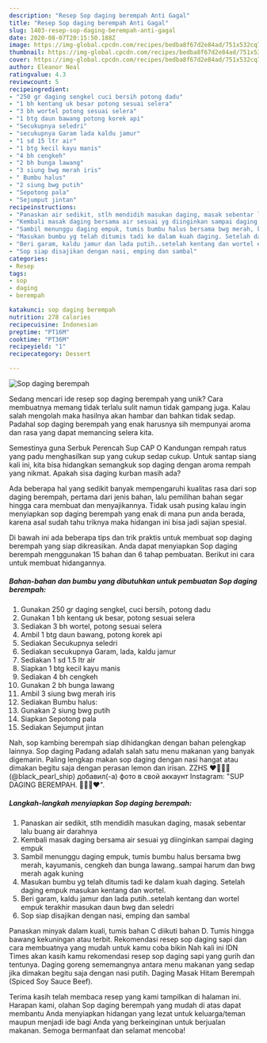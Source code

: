 ```yaml
---
description: "Resep Sop daging berempah Anti Gagal"
title: "Resep Sop daging berempah Anti Gagal"
slug: 1403-resep-sop-daging-berempah-anti-gagal
date: 2020-08-07T20:15:50.188Z
image: https://img-global.cpcdn.com/recipes/bedba8f67d2e84ad/751x532cq70/sop-daging-berempah-foto-resep-utama.jpg
thumbnail: https://img-global.cpcdn.com/recipes/bedba8f67d2e84ad/751x532cq70/sop-daging-berempah-foto-resep-utama.jpg
cover: https://img-global.cpcdn.com/recipes/bedba8f67d2e84ad/751x532cq70/sop-daging-berempah-foto-resep-utama.jpg
author: Eleanor Neal
ratingvalue: 4.3
reviewcount: 5
recipeingredient:
- "250 gr daging sengkel cuci bersih potong dadu"
- "1 bh kentang uk besar potong sesuai selera"
- "3 bh wortel potong sesuai selera"
- "1 btg daun bawang potong korek api"
- "Secukupnya seledri"
- "secukupnya Garam lada kaldu jamur"
- "1 sd 15 ltr air"
- "1 btg kecil kayu manis"
- "4 bh cengkeh"
- "2 bh bunga lawang"
- "3 siung bwg merah iris"
- " Bumbu halus"
- "2 siung bwg putih"
- "Sepotong pala"
- "Sejumput jintan"
recipeinstructions:
- "Panaskan air sedikit, stlh mendidih masukan daging, masak sebentar lalu buang air darahnya"
- "Kembali masak daging bersama air sesuai yg diinginkan sampai daging empuk"
- "Sambil menunggu daging empuk, tumis bumbu halus bersama bwg merah, kayumanis, cengkeh dan bunga lawang..sampai harum dan bwg merah agak kuning"
- "Masukan bumbu yg telah ditumis tadi ke dalam kuah daging. Setelah daging empuk masukan kentang dan wortel."
- "Beri garam, kaldu jamur dan lada putih..setelah kentang dan wortel empuk terakhir masukan daun bwg dan seledri"
- "Sop siap disajikan dengan nasi, emping dan sambal"
categories:
- Resep
tags:
- sop
- daging
- berempah

katakunci: sop daging berempah 
nutrition: 278 calories
recipecuisine: Indonesian
preptime: "PT16M"
cooktime: "PT36M"
recipeyield: "1"
recipecategory: Dessert

---
```



![Sop daging berempah](https://img-global.cpcdn.com/recipes/bedba8f67d2e84ad/751x532cq70/sop-daging-berempah-foto-resep-utama.jpg)

Sedang mencari ide resep sop daging berempah yang unik? Cara membuatnya memang tidak terlalu sulit namun tidak gampang juga. Kalau salah mengolah maka hasilnya akan hambar dan bahkan tidak sedap. Padahal sop daging berempah yang enak harusnya sih mempunyai aroma dan rasa yang dapat memancing selera kita.

Semestinya guna Serbuk Perencah Sup CAP O Kandungan rempah ratus yang padu menghasilkan sup yang cukup sedap cukup. Untuk santap siang kali ini, kita bisa hidangkan semangkuk sop daging dengan aroma rempah yang nikmat. Apakah sisa daging kurban masih ada?

Ada beberapa hal yang sedikit banyak mempengaruhi kualitas rasa dari sop daging berempah, pertama dari jenis bahan, lalu pemilihan bahan segar hingga cara membuat dan menyajikannya. Tidak usah pusing kalau ingin menyiapkan sop daging berempah yang enak di mana pun anda berada, karena asal sudah tahu triknya maka hidangan ini bisa jadi sajian spesial.


Di bawah ini ada beberapa tips dan trik praktis untuk membuat sop daging berempah yang siap dikreasikan. Anda dapat menyiapkan Sop daging berempah menggunakan 15 bahan dan 6 tahap pembuatan. Berikut ini cara untuk membuat hidangannya.

<!--inarticleads1-->

##### Bahan-bahan dan bumbu yang dibutuhkan untuk pembuatan Sop daging berempah:

1. Gunakan 250 gr daging sengkel, cuci bersih, potong dadu
1. Gunakan 1 bh kentang uk besar, potong sesuai selera
1. Sediakan 3 bh wortel, potong sesuai selera
1. Ambil 1 btg daun bawang, potong korek api
1. Sediakan Secukupnya seledri
1. Sediakan secukupnya Garam, lada, kaldu jamur
1. Sediakan 1 sd 1.5 ltr air
1. Siapkan 1 btg kecil kayu manis
1. Sediakan 4 bh cengkeh
1. Gunakan 2 bh bunga lawang
1. Ambil 3 siung bwg merah iris
1. Sediakan  Bumbu halus:
1. Gunakan 2 siung bwg putih
1. Siapkan Sepotong pala
1. Sediakan Sejumput jintan


Nah, sop kambing berempah siap dihidangkan dengan bahan pelengkap lainnya. Sop daging Padang adalah salah satu menu makanan yang banyak digemarin. Paling lengkap makan sop daging dengan nasi hangat atau dimakan begitu saja dengan perasan lemon dan irisan. ZZHS ❤💛💚💙 (@black_pearl_ship) добавил(-а) фото в свой аккаунт Instagram: &#34;SUP DAGING BEREMPAH. 💛💚💙❤&#34;. 

<!--inarticleads2-->

##### Langkah-langkah menyiapkan Sop daging berempah:

1. Panaskan air sedikit, stlh mendidih masukan daging, masak sebentar lalu buang air darahnya
1. Kembali masak daging bersama air sesuai yg diinginkan sampai daging empuk
1. Sambil menunggu daging empuk, tumis bumbu halus bersama bwg merah, kayumanis, cengkeh dan bunga lawang..sampai harum dan bwg merah agak kuning
1. Masukan bumbu yg telah ditumis tadi ke dalam kuah daging. Setelah daging empuk masukan kentang dan wortel.
1. Beri garam, kaldu jamur dan lada putih..setelah kentang dan wortel empuk terakhir masukan daun bwg dan seledri
1. Sop siap disajikan dengan nasi, emping dan sambal


Panaskan minyak dalam kuali, tumis bahan C diikuti bahan D. Tumis hingga bawang kekuningan atau terbit. Rekomendasi resep sop daging sapi dan cara membuatnya yang mudah untuk kamu coba bikin Nah kali ini IDN Times akan kasih kamu rekomendasi resep sop daging sapi yang gurih dan tentunya. Daging goreng sememangnya antara menu makanan yang sedap jika dimakan begitu saja dengan nasi putih. Daging Masak Hitam Berempah (Spiced Soy Sauce Beef). 

Terima kasih telah membaca resep yang kami tampilkan di halaman ini. Harapan kami, olahan Sop daging berempah yang mudah di atas dapat membantu Anda menyiapkan hidangan yang lezat untuk keluarga/teman maupun menjadi ide bagi Anda yang berkeinginan untuk berjualan makanan. Semoga bermanfaat dan selamat mencoba!
